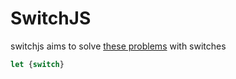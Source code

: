 # SwitchJS


switchjs aims to solve [these problems](https://toddmotto.com/deprecating-the-switch-statement-for-object-literals/) with switches 


```typescript
let {switch}

```